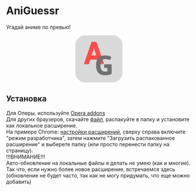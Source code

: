 # AniGuessr
Угадай аниме по превью!
<div align="center">
  <img height="128" src="./public/logo.png"/>
</div> 


## Установка
Для Оперы, используйте [Opera addons](https://addons.opera.com/ru/extensions/details/aniguessr/)
<br/>
Для других браузеров, скачайте [файл](./dist.crx), распакуйте в папку и установите как локальное расширение.
<br/>
На примере Chrome:  [настройки расширений](chrome://extensions/), сверху справа включите "режим разработчика", затем нажмите "Загрузить распакованное расширение" и выберете папку (или просто перенести папку на страницу).
<br/>
!!!ВНИМАНИЕ!!!
<br/>
Авто-обновление на локальные файлы я делать не умею (как и многие). Так что, если нужно более новое расширение, встречаемся здесь (обновление не будет часто, так как не могу придумать, что еще можно добавить)